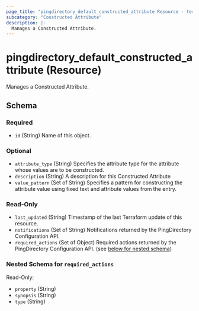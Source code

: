 ```yaml
---
page_title: "pingdirectory_default_constructed_attribute Resource - terraform-provider-pingdirectory"
subcategory: "Constructed Attribute"
description: |-
  Manages a Constructed Attribute.
---
```


# pingdirectory_default_constructed_attribute (Resource)

Manages a Constructed Attribute.



<!-- schema generated by tfplugindocs -->
## Schema

### Required

- `id` (String) Name of this object.

### Optional

- `attribute_type` (String) Specifies the attribute type for the attribute whose values are to be constructed.
- `description` (String) A description for this Constructed Attribute
- `value_pattern` (Set of String) Specifies a pattern for constructing the attribute value using fixed text and attribute values from the entry.

### Read-Only

- `last_updated` (String) Timestamp of the last Terraform update of this resource.
- `notifications` (Set of String) Notifications returned by the PingDirectory Configuration API.
- `required_actions` (Set of Object) Required actions returned by the PingDirectory Configuration API. (see [below for nested schema](#nestedatt--required_actions))

<a id="nestedatt--required_actions"></a>
### Nested Schema for `required_actions`

Read-Only:

- `property` (String)
- `synopsis` (String)
- `type` (String)



